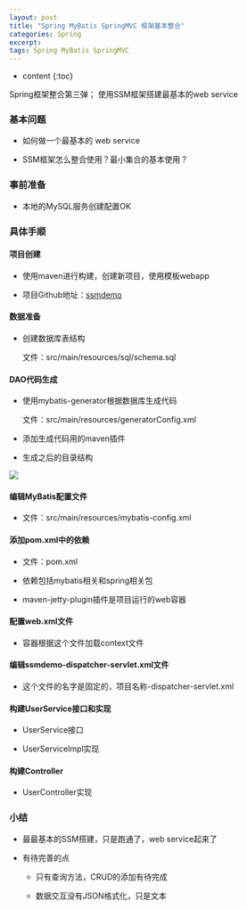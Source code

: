 ```yaml
---
layout: post
title: "Spring MyBatis SpringMVC 框架基本整合"
categories: Spring
excerpt:
tags: Spring MyBatis SpringMVC
---
```


* content
{:toc}

Spring框架整合第三弹；
使用SSM框架搭建最基本的web service




### 基本问题

- 如何做一个最基本的 web service

- SSM框架怎么整合使用？最小集合的基本使用？

### 事前准备

- 本地的MySQL服务创建配置OK

### 具体手顺

#### 项目创建

- 使用maven进行构建，创建新项目，使用模板webapp

- 项目Github地址：[ssmdemo](https://github.com/AllenChyou/ssmdemo)

#### 数据准备

- 创建数据库表结构

    文件：src/main/resources/sql/schema.sql

#### DAO代码生成

- 使用mybatis-generator根据数据库生成代码

    文件：src/main/resources/generatorConfig.xml

- 添加生成代码用的maven插件

- 生成之后的目录结构

![](http://ww4.sinaimg.cn/large/8d6a2535gw1f8qpzx3t9ij208u0e2wfw.jpg)

#### 编辑MyBatis配置文件

- 文件：src/main/resources/mybatis-config.xml

#### 添加pom.xml中的依赖

- 文件：pom.xml

- 依赖包括mybatis相关和spring相关包

- maven-jetty-plugin插件是项目运行的web容器

#### 配置web.xml文件

- 容器根据这个文件加载context文件

#### 编辑ssmdemo-dispatcher-servlet.xml文件

- 这个文件的名字是固定的，项目名称-dispatcher-servlet.xml

#### 构建UserService接口和实现

- UserService接口

- UserServiceImpl实现

#### 构建Controller

- UserController实现

### 小结

- 最最基本的SSM搭建，只是跑通了，web service起来了

- 有待完善的点

    - 只有查询方法，CRUD的添加有待完成

    - 数据交互没有JSON格式化，只是文本
